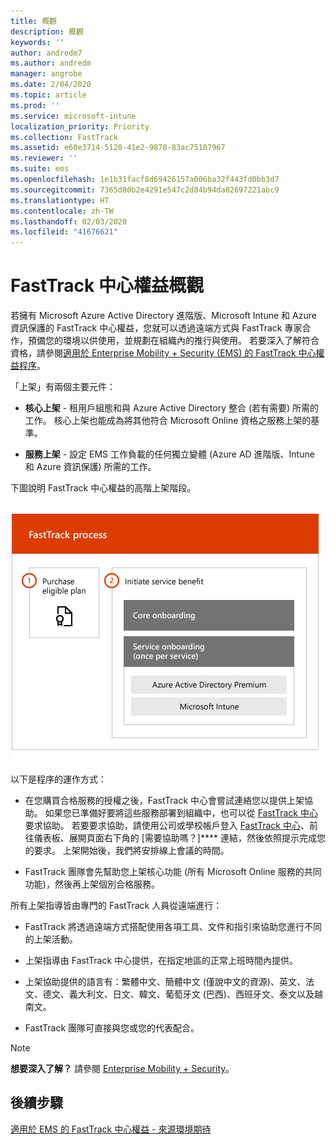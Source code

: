 ```yaml
---
title: 概觀
description: 概觀
keywords: ''
author: andredm7
ms.author: andredm
manager: angrobe
ms.date: 2/04/2020
ms.topic: article
ms.prod: ''
ms.service: microsoft-intune
localization_priority: Priority
ms.collection: FastTrack
ms.assetid: e60e3714-5120-41e2-9878-83ac75107967
ms.reviewer: ''
ms.suite: ems
ms.openlocfilehash: 1e1b31facf8d69426157a006ba32f443fd0bb3d7
ms.sourcegitcommit: 7365d80b2e4291e547c2d84b94da02697221abc9
ms.translationtype: HT
ms.contentlocale: zh-TW
ms.lasthandoff: 02/03/2020
ms.locfileid: "41676621"
---
```

# <a name="fasttrack-center-benefit-overview"></a>FastTrack 中心權益概觀

若擁有 Microsoft Azure Active Directory 進階版、Microsoft Intune 和 Azure 資訊保護的 FastTrack 中心權益，您就可以透過遠端方式與 FastTrack 專家合作，預備您的環境以供使用，並規劃在組織內的推行與使用。 若要深入了解符合資格，請參閱[適用於 Enterprise Mobility + Security (EMS) 的 FastTrack 中心權益程序](EMS-fasttrack-process.md)。

「上架」有兩個主要元件：

-   **核心上架** - 租用戶組態和與 Azure Active Directory 整合 (若有需要) 所需的工作。 核心上架也能成為將其他符合 Microsoft Online 資格之服務上架的基準。

-   **服務上架** - 設定 EMS 工作負載的任何獨立變體 (Azure AD 進階版、Intune 和 Azure 資訊保護) 所需的工作。

下圖說明 FastTrack 中心權益的高階上架階段。

![使用 FastTrack 中心權益的高階上架階段](./media/ft-onboarding-process.png)

以下是程序的運作方式：

- 在您購買合格服務的授權之後，FastTrack 中心會嘗試連絡您以提供上架協助。 如果您已準備好要將這些服務部署到組織中，也可以從 [FastTrack 中心](https://go.microsoft.com/fwlink/?linkid=780698)要求協助。 若要要求協助，請使用公司或學校帳戶登入 [FastTrack 中心](https://go.microsoft.com/fwlink/?linkid=780698)、前往儀表板、展開頁面右下角的 [需要協助嗎？]**** 連結，然後依照提示完成您的要求。 上架開始後，我們將安排線上會議的時間。

-   FastTrack 團隊會先幫助您上架核心功能 (所有 Microsoft Online 服務的共同功能)，然後再上架個別合格服務。

所有上架指導皆由專門的 FastTrack 人員從遠端進行：

-   FastTrack 將透過遠端方式搭配使用各項工具、文件和指引來協助您進行不同的上架活動。

-   上架指導由 FastTrack 中心提供，在指定地區的正常上班時間內提供。

-   上架協助提供的語言有：繁體中文、簡體中文 (僅說中文的資源)、英文、法文、德文、義大利文、日文、韓文、葡萄牙文 (巴西)、西班牙文、泰文以及越南文。

-   FastTrack 團隊可直接與您或您的代表配合。

> [!NOTE]
> **想要深入了解？** 請參閱 [Enterprise Mobility + Security](https://www.microsoft.com/cloud-platform/enterprise-mobility)。

## <a name="next-steps"></a>後續步驟

[適用於 EMS 的 FastTrack 中心權益 - 來源環境期待](EMS-source-environment-expectations.md)
